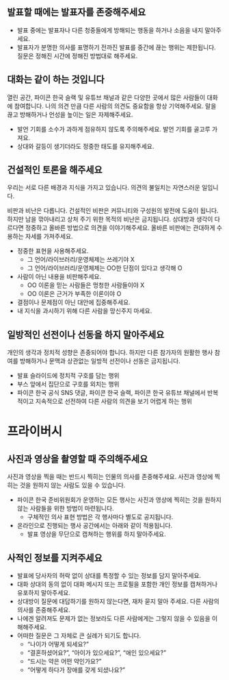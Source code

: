 ## 발표할 때에는 발표자를 존중해주세요

*   발표 중에는 발표자나 다른 청중들에게 방해되는 행동을 하거나 소음을 내지 말아주세요.
*   발표자가 분명한 의사를 표명하기 전까진 발표를 중간에 끊는 행위는 제한됩니다. 질문은 정해진 시간에 정해진 방법대로 해주세요.

## 대화는 같이 하는 것입니다
열린 공간, 파이콘 한국 슬랙 및 유튜브 채널과 같은 다양한 곳에서 많은 사람들이 대화에 참여합니다. 나의 의견 만큼 다른 사람의 의견도 중요함을 항상 기억해주세요. 말을 끊고 방해하거나 언성을 높이는 일은 자제해주세요.
*   발언 기회를 소수가 과하게 점유하지 않도록 주의해주세요. 발언 기회를 골고루 가져요.
*   상대와 갈등이 생기더라도 정중한 태도를 유지해주세요. 

## 건설적인 토론을 해주세요
우리는 서로 다른 배경과 지식을 가지고 있습니다. 의견의 불일치는 자연스러운 일입니다.

비판과 비난은 다릅니다. 건설적인 비판은 커뮤니티와 구성원의 발전에 도움이 됩니다. 하지만 남을 깎아내리고 상처 주기 위한 목적의 비난은 금지됩니다. 상대방과 생각이 다르다면 정중하고 올바른 방법으로 의견을 이야기해주세요. 올바른 비판에는 관대하게 수용하는 자세를 가져주세요.
*   정중한 표현을 사용해주세요.
    *   그 언어/라이브러리/운영체제는 쓰레기야 X
    *   그 언어/라이브러리/운영체제는 OO한 단점이 있다고 생각해 O
*   사람이 아닌 내용을 비판해주세요.
    *   OO 이론을 믿는 사람들은 멍청한 사람들이야 X
    *   OO 이론은 근거가 부족한 이론이야 O
*   결점이나 문제점이 아닌 대안에 집중해주세요.
*   내 지식을 과시하기 위해 다른 사람을 망신주지 마세요.

## 일방적인 선전이나 선동을 하지 말아주세요
개인의 생각과 정치적 성향은 존중되어야 합니다. 하지만 다른 참가자의 원활한 행사 참여를 방해하거나 문맥과 상관없는 일방적 선전이나 선동은 금지됩니다.
*   발표 슬라이드에 정치적 구호를 담는 행위
*   부스 앞에서 집단으로 구호를 외치는 행위
*   파이콘 한국 공식 SNS 댓글, 파이콘 한국 슬랙, 파이콘 한국 유튜브 채널에서 반복적이고 지속적으로 선전하여 다른 사람의 의견을 보기 어렵게 하는 행위

# 프라이버시
## 사진과 영상을 촬영할 때 주의해주세요
사진과 영상을 찍을 때는 반드시 찍히는 인물의 의사를 존중해주세요. 사진과 영상에 찍히는 것을 원하지 않는 사람도 있을 수 있습니다.
*   파이콘 한국 준비위원회가 운영하는 모든 행사는 사진과 영상에 찍히는 것을 원하지 않는 사람들을 위한 방법이 마련됩니다.
    *   구체적인 의사 표현 방법은 각 행사마다 별도로 공지됩니다. 
*   온라인으로 진행되는 행사 공간에서는 아래와 같이 적용됩니다.
    *   발표 영상을 무단으로 캡쳐하는 행위를 하지 말아주세요. 

## 사적인 정보를 지켜주세요
*   발표에 당사자의 허락 없이 상대를 특정할 수 있는 정보를 담지 말아주세요.
*   대화 상대의 동의 없이 대화 메시지 또는 프로필을 포함한 개인 정보를 캡쳐하거나 유포하지 말아주세요.
*   상대방이 질문에 대답하기를 원하지 않는다면, 재차 묻지 말아 주세요. 다른 사람의 의사를 존중해주세요.
*   나에겐 알려져도 문제가 없는 정보라도 다른 사람에게는 그렇지 않을 수 있음을 이해해주세요.
*   어떠한 질문은 그 자체로 큰 실례가 되기도 합니다.
    *   “나이가 어떻게 되세요?”
    *   “결혼하셨어요?”, “아이가 있으세요?”, “애인 있으세요?”
    *   “드시는 약은 어떤 약인가요?”
    *   “어떻게 하다가 장애를 갖게 되셨나요?”